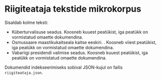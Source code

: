 # Riigiteataja tekstide mikrokorpus

Sisaldab kolme teksti:

* Küberturvalisuse seadus. Koosneb kuuest peatükist, iga peatükk on vormistatud omaette dokumendina.
* Osmussaare maastikukaitseala kaitse eeskiri. . Koosneb viiest peatükist, iga peatükk on vormistatud omaette dokumendina.
* Vabariigi presidendi valimise seadus. Koosneb kuuest peatükist, iga peatükk on vormistatud omaette dokumendina.

Dokumendid indekseerimiseks sobival JSON-kujul on failis ```riigiteataja.json```.
